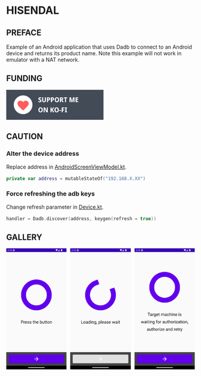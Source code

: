 <!--
## PREFACE
## FUNDING
## FEATURE
## STARTER
## GALLERY
## EXECUTE
## CAUTION
## PREVIEW
## RELEASE
## TEASING
-->

# HISENDAL

## PREFACE

Example of an Android application that uses Dadb to connect to an Android device and returns its product name.
Note this example will not work in emulator with a NAT network.

## FUNDING

<a href="../.." target="_blank"><img src="https://raw.githubusercontent.com/sharpordie/mybadges/main/src/kofi.svg" width="260"></a>

## CAUTION

### Alter the device address

Replace address in [AndroidScreenViewModel.kt](app/src/main/java/com/example/hisendal/AndroidScreenViewModel.kt).

```kotlin
private var address = mutableStateOf("192.168.X.XX")
```

### Force refreshing the adb keys

Change refresh parameter in [Device.kt](app/src/main/java/com/example/hisendal/Device.kt).

```kotlin
handler = Dadb.discover(address, keygen(refresh = true))
```

## GALLERY

<a href="assets/img1.png"><img src="assets/img1.png" width="32%"/></a><a><img src="assets/none.png" width="2%"/></a><a href="assets/img2.png"><img src="assets/img2.png" width="32%"/></a><a><img src="assets/none.png" width="2%"/></a><a href="assets/img3.png"><img src="assets/img3.png" width="32%"/></a>
